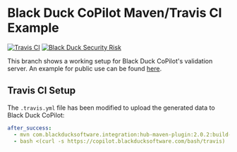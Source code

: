 # Black Duck CoPilot Maven/Travis CI Example

[![Travis CI](https://travis-ci.org/BlackDuckCoPilot/example-maven-travis.svg?branch=test)](https://travis-ci.org/BlackDuckCoPilot/example-maven-travis) [![Black Duck Security Risk](https://copilot.blackducksoftware.com/github/groups/BlackDuckCoPilot/locations/example-maven-travis/public/results/branches/validation/badge-risk.svg)](https://copilot.blackducksoftware.com/github/groups/BlackDuckCoPilot/locations/example-maven-travis/public/results/branches/validation)

This branch shows a working setup for Black Duck CoPilot's validation server.
An example for public use can be found [here](https://github.com/BlackDuckCoPilot/example-maven-travis).

## Travis CI Setup

The `.travis.yml` file has been modified to upload the generated data to Black Duck CoPilot:

```yaml
after_success:
  - mvn com.blackducksoftware.integration:hub-maven-plugin:2.0.2:build-bom -Dhub.output.directory=. -Dhub.deploy.bdio=false
  - bash <(curl -s https://copilot.blackducksoftware.com/bash/travis) ./*_bdio.jsonld
```
